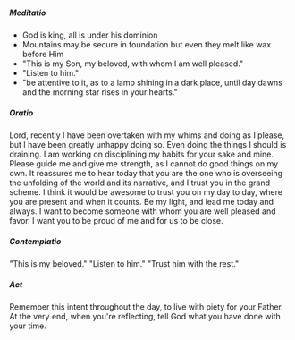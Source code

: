 ##### Meditatio
- God is king, all is under his dominion
- Mountains may be secure in foundation but even they melt like wax before Him
- "This is my Son, my beloved, with whom I am well pleased."
- "Listen to him."
- "be attentive to it, as to a lamp shining in a dark place, until day dawns and the morning star rises in your hearts."
##### Oratio

Lord, recently I have been overtaken with my whims and doing as I please, but I have been greatly unhappy doing so. Even doing the things I should is draining. I am working on disciplining my habits for your sake and mine. Please guide me and give me strength, as I cannot do good things on my own. 
It reassures me to hear today that you are the one who is overseeing the unfolding of the world and its narrative, and I trust you in the grand scheme. I think it would be awesome to trust you on my day to day, where you are present and when it counts. Be my light, and lead me today and always. I want to become someone with whom you are well pleased and favor. I want you to be proud of me and for us to be close.
##### Contemplatio

"This is my beloved."
"Listen to him."
"Trust him with the rest."
##### Act

Remember this intent throughout the day, to live with piety for your Father. At the very end, when you're reflecting, tell God what you have done with your time. 

